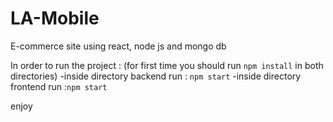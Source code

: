 # LA-Mobile

E-commerce site using react, node js and mongo db

In order to run the project :
(for first time you should run `npm install` in both directories)
-inside directory backend run : `npm start`
-inside directory frontend run :`npm start`

enjoy

